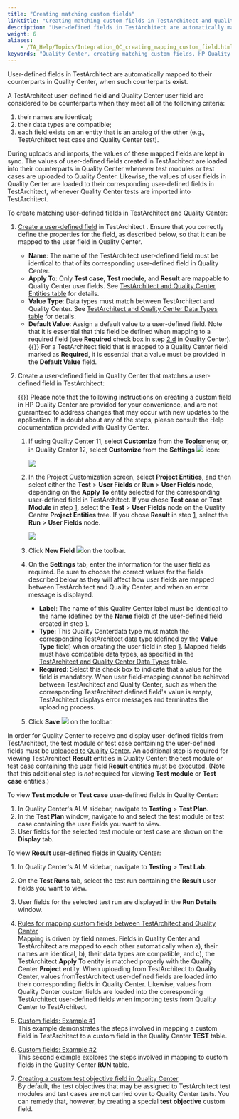 ```yaml
--- 
title: "Creating matching custom fields"
linktitle: "Creating matching custom fields in TestArchitect and Quality Center"
description: "User-defined fields in TestArchitect are automatically mapped to their counterparts in Quality Center, when such counterparts exist."
weight: 6
aliases: 
    - /TA_Help/Topics/Integration_QC_creating_mapping_custom_field.html
keywords: "Quality Center, creating matching custom fields, HP Quality Center, custom fields, creating, integration, creating custom fields"
---
```


User-defined fields in TestArchitect are automatically mapped to their counterparts in Quality Center, when such counterparts exist.

A TestArchitect user-defined field and Quality Center user field are considered to be counterparts when they meet all of the following criteria:

1.  their names are identical;
2.  their data types are compatible;
3.  each field exists on an entity that is an analog of the other \(e.g., TestArchitect test case and Quality Center test\).

During uploads and imports, the values of these mapped fields are kept in sync. The values of user-defined fields created in TestArchitect are loaded into their counterparts in Quality Center whenever test modules or test cases are uploaded to Quality Center. Likewise, the values of user fields in Quality Center are loaded to their corresponding user-defined fields in TestArchitect, whenever Quality Center tests are imported into TestArchitect.

To create matching user-defined fields in TestArchitect and Quality Center:

1.  [Create a user-defined field](/administration-guide/user-defined-fields/creating-a-user-defined-field) in TestArchitect . Ensure that you correctly define the properties for the field, as described below, so that it can be mapped to the user field in Quality Center.

    -   **Name**: The name of the TestArchitect user-defined field must be identical to that of its corresponding user-defined field in Quality Center.
    -   **Apply To**: Only **Test case**, **Test module**, and **Result** are mappable to Quality Center user fields. See [TestArchitect and Quality Center Entities table](/user-guide/integration-with-third-party-tools/hp-quality-center/features/creating-matching-custom-fields-in-testarchitect-and-quality-center/rules-for-mapping-custom-fields#tbl_e83j_3k48) for details.
    -   **Value Type**: Data types must match between TestArchitect and Quality Center. See [TestArchitect and Quality Center Data Types table](/user-guide/integration-with-third-party-tools/hp-quality-center/features/creating-matching-custom-fields-in-testarchitect-and-quality-center/rules-for-mapping-custom-fields#tbl_d38u_d78h) for details.
    -   **Default Value**: Assign a default value to a user-defined field. Note that it is essential that this field be defined when mapping to a required field \(see **Required** check box in step [2.d](/user-guide/integration-with-third-party-tools/hp-quality-center/features/creating-matching-custom-fields-in-testarchitect-and-quality-center/#step_jf38_d83u) in Quality Center\).
    {{<important>}} For a TestArchitect field that is mapped to a Quality Center field marked as **Required**, it is essential that a value must be provided in the **Default Value** field.

2.  Create a user-defined field in Quality Center that matches a user-defined field in TestArchitect:

    {{<note>}} Please note that the following instructions on creating a custom field in HP Quality Center are provided for your convenience, and are not guaranteed to address changes that may occur with new updates to the application. If in doubt about any of the steps, please consult the Help documentation provided with Quality Center.

    1.  If using Quality Center 11, select **Customize** from the **Tools**menu; or, in Quality Center 12, select **Customize** from the **Settings** ![](/images/TA_Help/Images/icn.QC_settings.png) icon:

        ![](/images/TA_Help/Images/QC_custom_field.rev_1.png)

    2.  In the Project Customization screen, select **Project Entities**, and then select either the **Test** \> **User Fields** or **Run** \> **User Fields** node, depending on the **Apply To** entity selected for the corresponding user-defined field in TestArchitect. If you chose **Test case** or **Test Module** in step [1](/user-guide/integration-with-third-party-tools/hp-quality-center/features/creating-matching-custom-fields-in-testarchitect-and-quality-center/#step_dju3_d8hj), select the **Test** \> **User Fields** node on the Quality Center **Project Entities** tree. If you chose **Result** in step [1](/user-guide/integration-with-third-party-tools/hp-quality-center/features/creating-matching-custom-fields-in-testarchitect-and-quality-center/#step_dju3_d8hj), select the **Run** \> **User Fields** node.

        ![](/images/TA_Help/Images/QC_Project_entity.png)

    3.  Click **New Field** ![](/images/TA_Help/Images/QC_add_new_field.png)on the toolbar.

    4.  On the **Settings** tab, enter the information for the user field as required. Be sure to choose the correct values for the fields described below as they will affect how user fields are mapped between TestArchitect and Quality Center, and when an error message is displayed.

        -   **Label**: The name of this Quality Center label must be identical to the name \(defined by the **Name** field\) of the user-defined field created in step [1](/user-guide/integration-with-third-party-tools/hp-quality-center/features/creating-matching-custom-fields-in-testarchitect-and-quality-center/#step_dju3_d8hj).
        -   **Type**: This Quality Centerdata type must match the corresponding TestArchitect data type \(defined by the **Value Type** field\) when creating the user field in step [1](/user-guide/integration-with-third-party-tools/hp-quality-center/features/creating-matching-custom-fields-in-testarchitect-and-quality-center/#step_dju3_d8hj). Mapped fields must have compatible data types, as specified in the [TestArchitect and Quality Center Data Types](/user-guide/integration-with-third-party-tools/hp-quality-center/features/creating-matching-custom-fields-in-testarchitect-and-quality-center/rules-for-mapping-custom-fields#tbl_d38u_d78h) table.
        -   **Required**: Select this check box to indicate that a value for the field is mandatory. When user field-mapping cannot be achieved between TestArchitect and Quality Center, such as when the corresponding TestArchitect defined field's value is empty, TestArchitect displays error messages and terminates the uploading process.
    5.  Click **Save** ![](/images/TA_Help/Images/QC_save_button.png) on the toolbar.


In order for Quality Center to receive and display user-defined fields from TestArchitect, the test module or test case containing the user-defined fields must be [uploaded to Quality Center](/user-guide/integration-with-third-party-tools/hp-quality-center/features/uploading-testarchitect-test-modules-test-cases-to-quality-center/). An additional step is required for viewing TestArchitect **Result** entities in Quality Center: the test module or test case containing the user field **Result** entities must be executed. \(Note that this additional step is *not* required for viewing **Test module** or **Test case** entities.\)

To view **Test module** or **Test case** user-defined fields in Quality Center:

1.  In Quality Center's ALM sidebar, navigate to **Testing** \> **Test Plan**.
2.  In the **Test Plan** window, navigate to and select the test module or test case containing the user fields you want to view.
3.  User fields for the selected test module or test case are shown on the **Display** tab.

To view **Result** user-defined fields in Quality Center:

1.  In Quality Center's ALM sidebar, navigate to **Testing** \> **Test Lab**.
2.  On the **Test Runs** tab, select the test run containing the **Result** user fields you want to view.
3.  User fields for the selected test run are displayed in the **Run Details** window.

1.  [Rules for mapping custom fields between TestArchitect and Quality Center](/user-guide/integration-with-third-party-tools/hp-quality-center/features/creating-matching-custom-fields-in-testarchitect-and-quality-center/rules-for-mapping-custom-fields)  
Mapping is driven by field names. Fields in Quality Center and TestArchitect are mapped to each other automatically when a\), their names are identical, b\), their data types are compatible, and c\), the TestArchitect **Apply To** entity is matched properly with the Quality Center **Project** entity. When uploading from TestArchitect to Quality Center, values fromTestArchitect user-defined fields are loaded into their corresponding fields in Quality Center. Likewise, values from Quality Center custom fields are loaded into the corresponding TestArchitect user-defined fields when importing tests from Quality Center to TestArchitect.
2.  [Custom fields: Example \#1](/user-guide/integration-with-third-party-tools/hp-quality-center/features/creating-matching-custom-fields-in-testarchitect-and-quality-center/custom-fields-example-1)  
This example demonstrates the steps involved in mapping a custom field in TestArchitect to a custom field in the Quality Center **TEST** table.
3.  [Custom fields: Example \#2](/user-guide/integration-with-third-party-tools/hp-quality-center/features/creating-matching-custom-fields-in-testarchitect-and-quality-center/custom-fields-example-2)  
This second example explores the steps involved in mapping to custom fields in the Quality Center **RUN** table.
4.  [Creating a custom test objective field in Quality Center](/user-guide/integration-with-third-party-tools/hp-quality-center/features/creating-matching-custom-fields-in-testarchitect-and-quality-center/mapping-test-objective-to-qc)  
By default, the test objectives that may be assigned to TestArchitect test modules and test cases are not carried over to Quality Center tests. You can remedy that, however, by creating a special **test objective** custom field.



